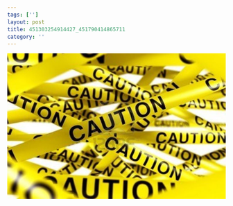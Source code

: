 ```yaml
---
tags: ['']
layout: post
title: 451303254914427_451790414865711
category: ''
---
```

![451303254914427_451790414865711](/uploads/2012-8-31-451303254914427_451790414865711.jpg)
